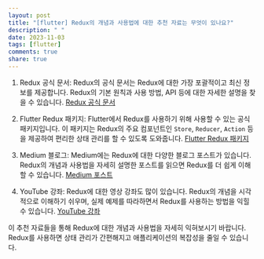 ```yaml
---
layout: post
title: "[flutter] Redux의 개념과 사용법에 대한 추천 자료는 무엇이 있나요?"
description: " "
date: 2023-11-03
tags: [flutter]
comments: true
share: true
---
```


1. Redux 공식 문서: Redux의 공식 문서는 Redux에 대한 가장 포괄적이고 최신 정보를 제공합니다. Redux의 기본 원칙과 사용 방법, API 등에 대한 자세한 설명을 찾을 수 있습니다. [Redux 공식 문서](https://redux.js.org/)

2. Flutter Redux 패키지: Flutter에서 Redux를 사용하기 위해 사용할 수 있는 공식 패키지입니다. 이 패키지는 Redux의 주요 컴포넌트인 `Store`, `Reducer`, `Action` 등을 제공하여 편리한 상태 관리를 할 수 있도록 도와줍니다. [Flutter Redux 패키지](https://pub.dev/packages/flutter_redux)

3. Medium 블로그: Medium에는 Redux에 대한 다양한 블로그 포스트가 있습니다. Redux의 개념과 사용법을 자세히 설명한 포스트를 읽으면 Redux를 더 쉽게 이해할 수 있습니다. [Medium 포스트](https://medium.com/)

4. YouTube 강좌: Redux에 대한 영상 강좌도 많이 있습니다. Redux의 개념을 시각적으로 이해하기 쉬우며, 실제 예제를 따라하면서 Redux를 사용하는 방법을 익힐 수 있습니다. [YouTube 강좌](https://www.youtube.com/)

이 추천 자료들을 통해 Redux에 대한 개념과 사용법을 자세히 익혀보시기 바랍니다. Redux를 사용하면 상태 관리가 간편해지고 애플리케이션의 복잡성을 줄일 수 있습니다.